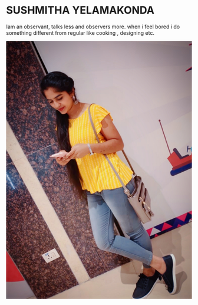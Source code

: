 # SUSHMITHA YELAMAKONDA

  Iam an observant, talks less and observers more. when i feel bored i do something different from regular like cooking , designing etc.

  ![Iam](sush.jpg)

